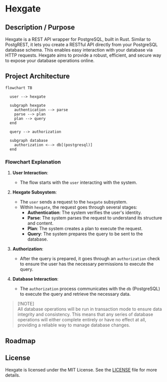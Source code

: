 # Hexgate

## Description / Purpose

Hexgate is a REST API wrapper for PostgreSQL, built in Rust. Similar to
PostgREST, it lets you create a RESTful API directly from your PostgreSQL
database schema. This enables easy interaction with your database via HTTP
requests. Hexgate aims to provide a robust, efficient, and secure way to expose
your database operations online.

## Project Architecture

```mermaid
flowchart TB

  user --> hexgate

  subgraph hexgate
    authentication --> parse
    parse --> plan 
    plan --> query
  end

  query --> authorization

  subgraph database
    authorization <--> db[(postgresql)]
  end
```

### Flowchart Explanation

1. **User Interaction**:
   - The flow starts with the `user` interacting with the system.

2. **Hexgate Subsystem**:
   - The `user` sends a request to the `hexgate` subsystem.
   - Within `hexgate`, the request goes through several stages:
     - **Authentication**: The system verifies the user's identity.
     - **Parse**: The system parses the request to understand its structure and
       content.
     - **Plan**: The system creates a plan to execute the request.
     - **Query**: The system prepares the query to be sent to the database.

3. **Authorization**:
   - After the query is prepared, it goes through an `authorization` check to
     ensure the user has the necessary permissions to execute the query.

4. **Database Interaction**:
   - The `authorization` process communicates with the `db` (PostgreSQL) to
     execute the query and retrieve the necessary data.

> [!NOTE]\
> All database operations will be run in transaction mode to ensure data
> integrity and consistency. This means that any series of database operations
> will either complete entirely or have no effect at all, providing a reliable
> way to manage database changes.

## Roadmap

## License

Hexgate is licensed under the MIT License. See the [LICENSE](LICENSE.md) file
for more details.
